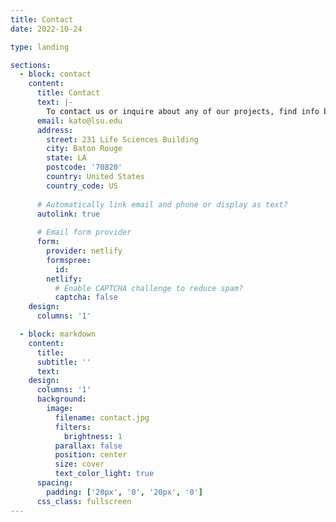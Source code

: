 ```yaml
---
title: Contact
date: 2022-10-24

type: landing

sections:
  - block: contact
    content:
      title: Contact
      text: |-
        To contact us or inquire about any of our projects, find info below
      email: kato@lsu.edu
      address:
        street: 231 Life Sciences Building 
        city: Baton Rouge
        state: LA
        postcode: '70820'
        country: United States
        country_code: US
    
      # Automatically link email and phone or display as text?
      autolink: true
    
      # Email form provider
      form:
        provider: netlify
        formspree:
          id:
        netlify:
          # Enable CAPTCHA challenge to reduce spam?
          captcha: false
    design:
      columns: '1'

  - block: markdown
    content:
      title:
      subtitle: ''
      text:
    design:
      columns: '1'
      background:
        image: 
          filename: contact.jpg
          filters:
            brightness: 1
          parallax: false
          position: center
          size: cover
          text_color_light: true
      spacing:
        padding: ['20px', '0', '20px', '0']
      css_class: fullscreen
---
```


